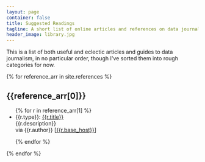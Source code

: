 ```yaml
---
layout: page
container: false
title: Suggested Readings
tagline: A short list of online articles and references on data journalism
header_image: library.jpg
---
```


This is a list of both useful and eclectic articles and guides to data journalism, in no particular order, though I've sorted them into rough categories for now.

{% for reference_arr in site.references %}

<div class="banner">
<div class="container">
  <h2>{{reference_arr[0]}}</h2>
</div>
</div>

<div class="container">
<ul class="references">
{% for r in reference_arr[1] %}

  <li>
    <div class="title">
    <span class="type">{{r.type}}:</span>
    <a href="{{r.source_url}}">{{r.title}}</a>
    </div>
    <div class="description">{{r.description}}</div>
    <div class="author">via {{r.author}} 
      <span class="host">[<a href="{{r.source_url}}">{{r.base_host}}</a>]</span>
    </div> 
  </li>  

{% endfor %}

</ul>
</div>
{% endfor %}